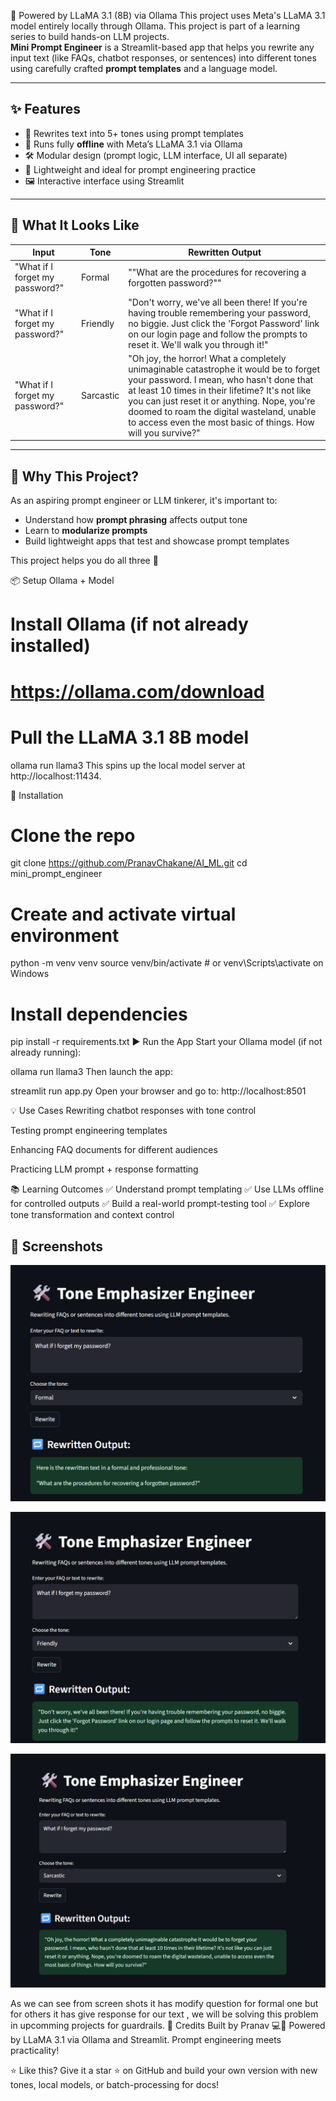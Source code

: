 🦙 Powered by LLaMA 3.1 (8B) via Ollama
This project uses Meta's LLaMA 3.1 model entirely locally through Ollama.
This project is part of a learning series to build hands-on LLM projects.  
**Mini Prompt Engineer** is a Streamlit-based app that helps you rewrite any input text (like FAQs, chatbot responses, or sentences) into different tones using carefully crafted **prompt templates** and a language model.

---

## ✨ Features

- 🔁 Rewrites text into 5+ tones using prompt templates
- 🧠 Runs fully **offline** with Meta’s LLaMA 3.1 via Ollama
- 🛠️ Modular design (prompt logic, LLM interface, UI all separate)
- 🧪 Lightweight and ideal for prompt engineering practice
- 🖼️ Interactive interface using Streamlit

---

## 🚀 What It Looks Like

| Input | Tone | Rewritten Output |
|-------|------|------------------|
| "What if I forget my password?" | Formal | ""What are the procedures for recovering a forgotten password?"" |
| "What if I forget my password?" | Friendly | "Don't worry, we've all been there! If you're having trouble remembering your password, no biggie. Just click the 'Forgot Password' link on our login page and follow the prompts to reset it. We'll walk you through it!" |
| "What if I forget my password?" | Sarcastic | "Oh joy, the horror! What a completely unimaginable catastrophe it would be to forget your password. I mean, who hasn't done that at least 10 times in their lifetime? It's not like you can just reset it or anything. Nope, you're doomed to roam the digital wasteland, unable to access even the most basic of things. How will you survive?" |


---

## 🧠 Why This Project?

As an aspiring prompt engineer or LLM tinkerer, it's important to:
- Understand how **prompt phrasing** affects output tone
- Learn to **modularize prompts**
- Build lightweight apps that test and showcase prompt templates

This project helps you do all three 💪


📦 Setup Ollama + Model

# Install Ollama (if not already installed)
# https://ollama.com/download

# Pull the LLaMA 3.1 8B model
ollama run llama3
This spins up the local model server at http://localhost:11434.

🧰 Installation

# Clone the repo
git clone https://github.com/PranavChakane/AI_ML.git
cd mini_prompt_engineer

# Create and activate virtual environment
python -m venv venv
source venv/bin/activate  # or venv\Scripts\activate on Windows

# Install dependencies
pip install -r requirements.txt
▶️ Run the App
Start your Ollama model (if not already running):

ollama run llama3
Then launch the app:

streamlit run app.py
Open your browser and go to: http://localhost:8501


💡 Use Cases
Rewriting chatbot responses with tone control

Testing prompt engineering templates

Enhancing FAQ documents for different audiences

Practicing LLM prompt + response formatting

📚 Learning Outcomes
✅ Understand prompt templating
✅ Use LLMs offline for controlled outputs
✅ Build a real-world prompt-testing tool
✅ Explore tone transformation and context control


## 📸 Screenshots

<sub>![alt text](image.png)</sub>

<sub>![alt text](image-1.png)</sub>

<sub>![alt text](image-2.png)</sub>

As we can see from screen shots it has modify question for formal one but for others it has give response for our text , we will be solving this problem in upcomming projects for guardrails.
🙌 Credits
Built by Pranav 💻🦙
Powered by LLaMA 3.1 via Ollama and Streamlit.
Prompt engineering meets practicality!

⭐️ Like this?
Give it a star ⭐ on GitHub and build your own version with new tones, local models, or batch-processing for docs!
